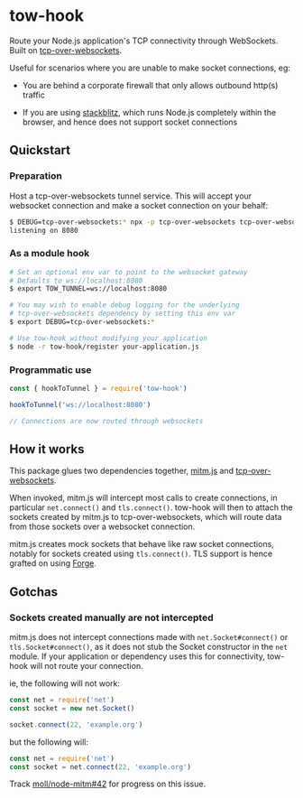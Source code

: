 # tow-hook

Route your Node.js application's TCP connectivity through WebSockets. 
Built on [tcp-over-websockets](https://github.com/derhuerst/tcp-over-websockets).

Useful for scenarios where you are unable to make socket connections, eg:

- You are behind a corporate firewall that only allows outbound http(s) traffic

- If you are using [stackblitz](https://stackblitz.com/), which runs Node.js 
  completely within the browser, and hence does not support socket connections

## Quickstart

### Preparation

Host a tcp-over-websockets tunnel service. This will accept your 
websocket connection and make a socket connection on your behalf:

```sh
$ DEBUG=tcp-over-websockets:* npx -p tcp-over-websockets tcp-over-websockets-server
listening on 8080
```

### As a module hook

```sh
# Set an optional env var to point to the websocket gateway
# Defaults to ws://localhost:8080
$ export TOW_TUNNEL=ws://localhost:8080

# You may wish to enable debug logging for the underlying
# tcp-over-websockets dependency by setting this env var
$ export DEBUG=tcp-over-websockets:*

# Use tow-hook without modifying your application
$ node -r tow-hook/register your-application.js

```

### Programmatic use

```js
const { hookToTunnel } = require('tow-hook')

hookToTunnel('ws://localhost:8080')

// Connections are now routed through websockets

```

## How it works

This package glues two dependencies together, 
[mitm.js](https://github.com/moll/node-mitm) and 
[tcp-over-websockets](https://github.com/derhuerst/tcp-over-websockets).

When invoked, mitm.js will intercept most calls to create connections,
in particular `net.connect()` and `tls.connect()`. tow-hook will then
to attach the sockets created by mitm.js to tcp-over-websockets, which will
route data from those sockets over a websocket connection.

mitm.js creates mock sockets that behave like raw socket connections, 
notably for sockets created using `tls.connect()`. TLS support is hence
grafted on using [Forge](https://github.com/digitalbazaar/forge).

## Gotchas

### Sockets created manually are not intercepted

mitm.js does not intercept connections made with `net.Socket#connect()`
or `tls.Socket#connect()`, as it does not stub the Socket constructor 
in the `net` module. If your application or dependency uses this for 
connectivity, tow-hook will not route your connection. 

ie, the following will not work:

```js
const net = require('net')
const socket = new net.Socket()

socket.connect(22, 'example.org')
```

but the following will:

```js
const net = require('net')
const socket = net.connect(22, 'example.org')
```

Track [moll/node-mitm#42](https://github.com/moll/node-mitm/issues/42)
for progress on this issue.
